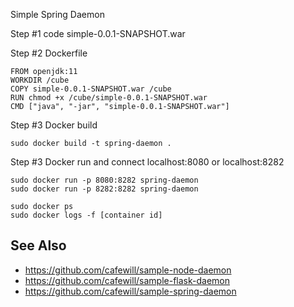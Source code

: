 Simple Spring Daemon

Step #1 code simple-0.0.1-SNAPSHOT.war

Step #2 Dockerfile

    FROM openjdk:11
    WORKDIR /cube
    COPY simple-0.0.1-SNAPSHOT.war /cube
    RUN chmod +x /cube/simple-0.0.1-SNAPSHOT.war
    CMD ["java", "-jar", "simple-0.0.1-SNAPSHOT.war"]    

Step #3 Docker build

    sudo docker build -t spring-daemon .

Step #3 Docker run and connect localhost:8080 or localhost:8282

    sudo docker run -p 8080:8282 spring-daemon
    sudo docker run -p 8282:8282 spring-daemon
    
    sudo docker ps
    sudo docker logs -f [container id]

## See Also

* https://github.com/cafewill/sample-node-daemon
* https://github.com/cafewill/sample-flask-daemon
* https://github.com/cafewill/sample-spring-daemon
